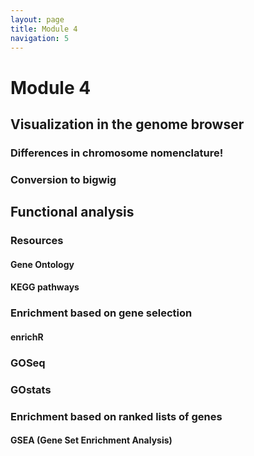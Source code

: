 ```yaml
---
layout: page
title: Module 4
navigation: 5
---
```


# Module 4

## Visualization in the genome browser

### Differences in chromosome nomenclature!

### Conversion to bigwig

## Functional analysis

### Resources

#### Gene Ontology

#### KEGG pathways

### Enrichment based on gene selection

#### enrichR

### GOSeq

### GOstats

### Enrichment based on ranked lists of genes

#### GSEA (Gene Set Enrichment Analysis)


